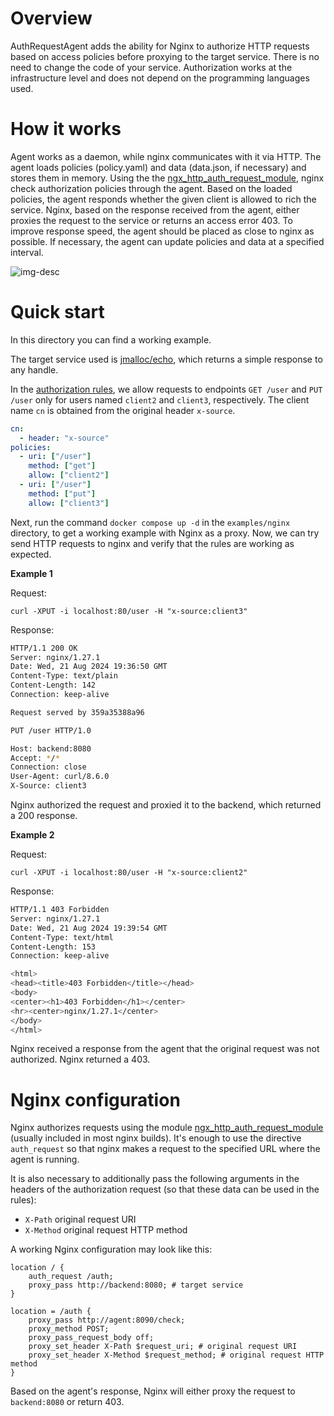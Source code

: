 # Overview 

AuthRequestAgent adds the ability for Nginx to authorize HTTP requests based on access policies before proxying to the target service. There is no need to change the code of your service. Authorization works at the infrastructure level and does not depend on the programming languages used.

# How it works

Agent works as a daemon, while nginx communicates with it via HTTP. The agent loads policies (policy.yaml) and data (data.json, if necessary) and stores them in memory. Using the the [ngx_http_auth_request_module](https://nginx.org/en/docs/http/ngx_http_auth_request_module.html), nginx check authorization policies through the agent. Based on the loaded policies, the agent responds whether the given client is allowed to rich the service. Nginx, based on the response received from the agent, either proxies the request to the service or returns an access error 403. To improve response speed, the agent should be placed as close to nginx as possible. If necessary, the agent can update policies and data at a specified interval.

![img-desc](./nginx-arch.svg)

# Quick start 

In this directory you can find a working example.

The target service used is [jmalloc/echo](https://github.com/jmalloc/echo-server), which returns a simple response to any handle.

In the [authorization rules](./agent/policy.yaml), we allow requests to endpoints `GET /user` and `PUT /user` only for users named `client2` and `client3`, respectively. 
The client name `cn` is obtained from the original header `x-source`.

```yaml
cn:
  - header: "x-source"
policies:
  - uri: ["/user"]
    method: ["get"]
    allow: ["client2"]
  - uri: ["/user"]
    method: ["put"]
    allow: ["client3"]
```

Next, run the command `docker compose up -d` in the `examples/nginx` directory, to get a working example with Nginx as a proxy. Now, we can try send HTTP requests to nginx and verify that the rules are working as expected.

**Example 1**

Request:

```curl
curl -XPUT -i localhost:80/user -H "x-source:client3"
```

Response:

```bash
HTTP/1.1 200 OK
Server: nginx/1.27.1
Date: Wed, 21 Aug 2024 19:36:50 GMT
Content-Type: text/plain
Content-Length: 142
Connection: keep-alive

Request served by 359a35388a96

PUT /user HTTP/1.0

Host: backend:8080
Accept: */*
Connection: close
User-Agent: curl/8.6.0
X-Source: client3
```

Nginx authorized the request and proxied it to the backend, which returned a 200 response.

**Example 2**

Request:

```curl
curl -XPUT -i localhost:80/user -H "x-source:client2"
```

Response:

```bash
HTTP/1.1 403 Forbidden
Server: nginx/1.27.1
Date: Wed, 21 Aug 2024 19:39:54 GMT
Content-Type: text/html
Content-Length: 153
Connection: keep-alive

<html>
<head><title>403 Forbidden</title></head>
<body>
<center><h1>403 Forbidden</h1></center>
<hr><center>nginx/1.27.1</center>
</body>
</html>
```

Nginx received a response from the agent that the original request was not authorized. Nginx returned a 403.

# Nginx configuration

Nginx authorizes requests using the module [ngx_http_auth_request_module](https://nginx.org/en/docs/http/ngx_http_auth_request_module.html) (usually included in most nginx builds). It's enough to use the directive `auth_request` so that nginx makes a request to the specified URL where the agent is running.

It is also necessary to additionally pass the following arguments in the headers of the authorization request (so that these data can be used in the rules):

- `X-Path` original request URI
- `X-Method` original request HTTP method


A working Nginx configuration may look like this:

```nginx
location / {
    auth_request /auth;
    proxy_pass http://backend:8080; # target service
}

location = /auth {
    proxy_pass http://agent:8090/check;
    proxy_method POST;
    proxy_pass_request_body off;
    proxy_set_header X-Path $request_uri; # original request URI
    proxy_set_header X-Method $request_method; # original request HTTP method
}
```

Based on the agent's response, Nginx will either proxy the request to `backend:8080` or return 403.